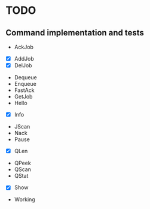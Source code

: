 # TODO

## Command implementation and tests

 - AckJob
 - [x] AddJob
 - [x] DelJob
 - Dequeue
 - Enqueue
 - FastAck
 - GetJob
 - Hello
 - [x] Info
 - JScan
 - Nack
 - Pause
 - [x] QLen
 - QPeek
 - QScan
 - QStat
 - [x] Show
 - Working
